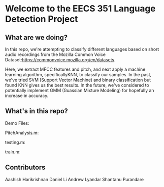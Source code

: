 # Welcome to the EECS 351 Language Detection Project

## What are we doing?
In this repo, we're attempting to classify different languages based on short audio recordings from the Mozilla Common Voice Dataset:https://commonvoice.mozilla.org/en/datasets.

Here, we extract MFCC features and pitch, and next apply a machine learning algorithm, specificallyKNN, to classify our samples. In the past, we've tried SVM (Support Vector Machine) and binary classification but found KNN gives us the best results. In the future, we've considered to potentially implement GMM (Guassian Mixture Modeling) for hopefully an increase in accuracy.


## What's in this repo?

Demo Files:

PitchAnalysis.m:

testing.m:

train.m:


## Contributors
Aashish Harikrishnan
Daniel Li
Andrew Lyandar
Shantanu Purandare

